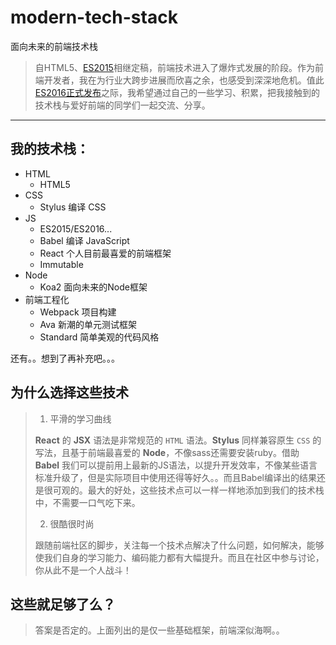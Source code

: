 # modern-tech-stack
面向未来的前端技术栈

> 自HTML5、[ES2015](http://www.ecma-international.org/ecma-262/6.0/ECMA-262.pdf)相继定稿，前端技术进入了爆炸式发展的阶段。作为前端开发者，我在为行业大跨步进展而欣喜之余，也感受到深深地危机。值此[ES2016正式发布](http://www.ecma-international.org/ecma-262/7.0/index.html)之际，我希望通过自己的一些学习、积累，把我接触到的技术栈与爱好前端的同学们一起交流、分享。

----

## 我的技术栈：
- HTML
  - HTML5
- CSS
  - Stylus 编译 CSS
- JS
  - ES2015/ES2016...
  - Babel 编译 JavaScript
  - React 个人目前最喜爱的前端框架
  - Immutable
- Node
  - Koa2 面向未来的Node框架
- 前端工程化
  - Webpack 项目构建
  - Ava 新潮的单元测试框架
  - Standard 简单美观的代码风格

还有。。想到了再补充吧。。。

## 为什么选择这些技术
> 1. 平滑的学习曲线
>
> **React** 的 **JSX** 语法是非常规范的 `HTML` 语法。**Stylus** 同样兼容原生 `CSS` 的写法，且基于前端最喜爱的 **Node**，不像sass还需要安装ruby。借助 **Babel** 我们可以提前用上最新的JS语法，以提升开发效率，不像某些语言标准升级了，但是实际项目中使用还得等好久。。而且Babel编译出的结果还是很可观的。最大的好处，这些技术点可以一样一样地添加到我们的技术栈中，不需要一口气吃下来。
>
> 2. 很酷很时尚
> 
> 跟随前端社区的脚步，关注每一个技术点解决了什么问题，如何解决，能够使我们自身的学习能力、编码能力都有大幅提升。而且在社区中参与讨论，你从此不是一个人战斗！

## 这些就足够了么？
> 答案是否定的。上面列出的是仅一些基础框架，前端深似海啊。。
